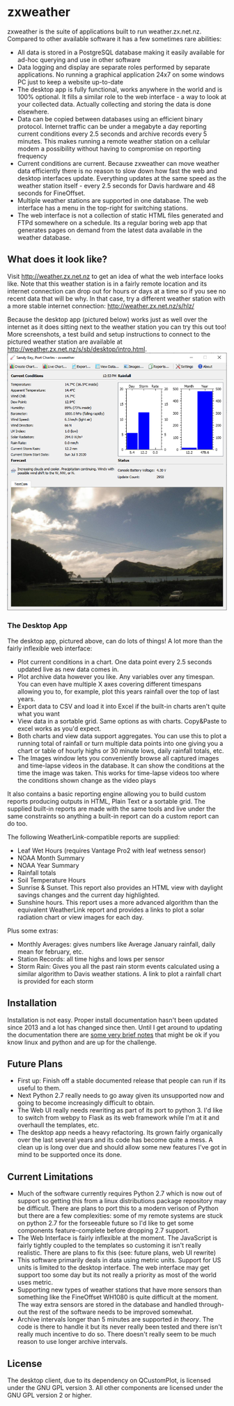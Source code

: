 # zxweather

zxweather is the suite of applications built to run weather.zx.net.nz. Compared to other available software it has a few sometimes rare abilities:

  - All data is stored in a PostgreSQL database making it easily available for ad-hoc querying and use in other software
  - Data logging and display are separate roles performed by separate applications. No running a graphical application 24x7 on some windows PC just to keep a website up-to-date
  - The desktop app is fully functional, works anywhere in the world and is 100% optional. It fills a similar role to the web interface - a way to look at your collected data. Actually collecting and storing the data is done elsewhere.
  - Data can be copied between databases using an efficient binary protocol. Internet traffic can be under a megabyte a day reporting current conditions every 2.5 seconds and archive records every 5 minutes. This makes running a remote weather station on a cellular modem a possibility without having to compromise on reporting frequency
   - Current conditions are current. Because zxweather can move weather data efficiently there is no reason to slow down how fast the web and desktop interfaces update. Everything updates at the same speed as the weather station itself - every 2.5 seconds for Davis hardware and 48 seconds for FineOffset.
   - Multiple weather stations are supported in one database. The web interface has a menu in the top-right for switching stations.
   - The web interface is not a collection of static HTML files generated and FTPd somewhere on a schedule. Its a regular boring web app that generates pages on demand from the latest data available in the weather database.
   
## What does it look like?
Visit http://weather.zx.net.nz to get an idea of what the web interface looks like. Note that this weather station is in a fairly remote location and its internet connection can drop out for hours or days at a time so if you see no recent data that will be why. In that case, try a different weather station with a more stable internet connection: http://weather.zx.net.nz/s/hlz/

Because the desktop app (pictured below) works just as well over the internet as it does sitting next to the weather station you can try this out too! More screenshots, a test build and setup instructions to connect to the pictured weather station are available at http://weather.zx.net.nz/s/sb/desktop/intro.html.
![Desktop App](doc/readme/desktop.png)

### The Desktop App
The desktop app, pictured above, can do lots of things! A lot more than the fairly inflexible web interface:
   - Plot current conditions in a chart. One data point every 2.5 seconds updated live as new data comes in.
   - Plot archive data however you like. Any variables over any timespan. You can even have multiple X axes covering different timespans allowing you to, for example, plot this years rainfall over the top of last years.
   - Export data to CSV and load it into Excel if the built-in charts aren't quite what you want
   - View data in a sortable grid. Same options as with charts. Copy&Paste to excel works as you'd expect.
   - Both charts and view data support aggregates. You can use this to plot a running total of rainfall or turn multiple data points into one giving you a chart or table of hourly highs or 30 minute lows, daily rainfall totals, etc.
   - The Images window lets you conveniently browse all captured images and time-lapse videos in the database. It can show the conditions at the time the image was taken. This works for time-lapse videos too where the conditions shown change as the video plays
   
It also contains a basic reporting engine allowing you to build custom reports producing outputs in HTML, Plain Text or a sortable grid. The supplied built-in reports are made with the same tools and live under the same constraints so anything a built-in report can do a custom report can do too. 

The following WeatherLink-compatible reports are supplied:

   - Leaf Wet Hours (requires Vantage Pro2 with leaf wetness sensor)
   - NOAA Month Summary
   - NOAA Year Summary
   - Rainfall totals
   - Soil Temperature Hours
   - Sunrise & Sunset. This report also provides an HTML view with daylight savings changes and the current day highlighted.
   - Sunshine hours. This report uses a more advanced algorithm than the equivalent WeatherLink report and provides a links to plot a solar radiation chart or view images for each day.

Plus some extras:
   - Monthly Averages: gives numbers like Average January rainfall, daily mean for february, etc.
   - Station Records: all time highs and lows per sensor
   - Storm Rain: Gives you all the past rain storm events calculated using a similar algorithm to Davis weather stations. A link to plot a rainfall chart is provided for each storm

## Installation
Installation is not easy. Proper install documentation hasn't been updated since 2013 and a lot has changed since then. Until I get around to updating the documentation there are [some very brief notes](doc/interim_install_notes.md) that might be ok if you know linux and python and are up for the challenge.

## Future Plans

 - First up: Finish off a stable documented release that people can run if its useful to them.
 - Next Python 2.7 really needs to go away given its unsupported now and going to become increasingly difficult to obtain.
 - The Web UI really needs rewriting as part of its port to python 3. I'd like to switch from webpy to Flask as its web framework while I'm at it and overhaull the templates, etc.
 - The desktop app needs a heavy refactoring. Its grown fairly organically over the last several years and its code has become quite a mess. A clean up is long over due and should allow some new features I've got in mind to be supported once its done.

## Current Limitations

- Much of the software currently requires Python 2.7 which is now out of support so getting this from a linux distributions package repository may be difficult. There are plans to port this to a modern verison of Python but there are a few complexities: some of my remote systems are stuck on python 2.7 for the forseeable future so I'd like to get some components feature-complete before dropping 2.7 support.
- The Web Interface is fairly inflexible at the moment. The JavaScript is fairly tightly coupled to the templates so customing it isn't really realistic. There are plans to fix this (see: future plans, web UI rewrite)
- This software primarily deals in data using metric units. Support for US units is limited to the desktop interface. The web interface may get support too some day but its not really a priority as most of the world uses metric.
- Supporting new types of weather stations that have more sensors than something like the FineOffset WH1080 is quite difficult at the moment. The way extra sensors are stored in the database and handled through-out the rest of the software needs to be improved somewhat.
- Archive intervals longer than 5 minutes are supported *in theory*. The code is there to handle it but its never really been tested and there isn't really much incentive to do so. There doesn't really seem to be much reason to use longer archive intervals.

## License
The desktop client, due to its dependency on QCustomPlot, is licensed under the GNU GPL version 3. All other components are licensed under the GNU GPL version 2 or higher.
